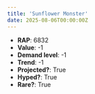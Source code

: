 ```yaml
---
title: 'Sunflower Monster'
date: 2025-08-06T00:00:00Z
---
```

- **RAP**: 6832
- **Value**: -1
- **Demand level**: -1
- **Trend**: -1
- **Projected?**: True
- **Hyped?**: True
- **Rare?**: True
